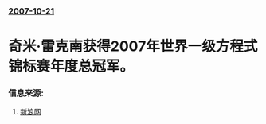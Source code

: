 ### [2007-10-21](/news/2007/10/21/index.md)

##### 
# 奇米·雷克南获得2007年世界一级方程式锦标赛年度总冠军。




### 信息来源:

1. [新浪网](http://sports.sina.com.cn/f1/2007-10-22/01333239614.shtml)
